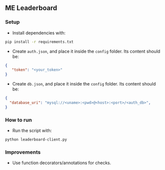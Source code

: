 ## ME Leaderboard

### Setup

- Install dependencies with:

```bash
pip install -r requirements.txt
```

- Create `auth.json`, and place it inside the `config` folder. Its content should be:

```json
{
   "token": "<your_token>"
}
```

- Create `db.json`, and place it inside the `config` folder. Its content should be:

```json
{
  "database_uri": "mysql://<uname>:<pwd>@<host>:<port>/<auth_db>",
}
```

### How to run

- Run the script with:

```bash
python leaderboard-client.py
```

### Improvements

- Use function decorators/annotations for checks.